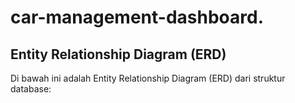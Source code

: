 # car-management-dashboard.

## Entity Relationship Diagram (ERD)

Di bawah ini adalah Entity Relationship Diagram (ERD) dari struktur database:
